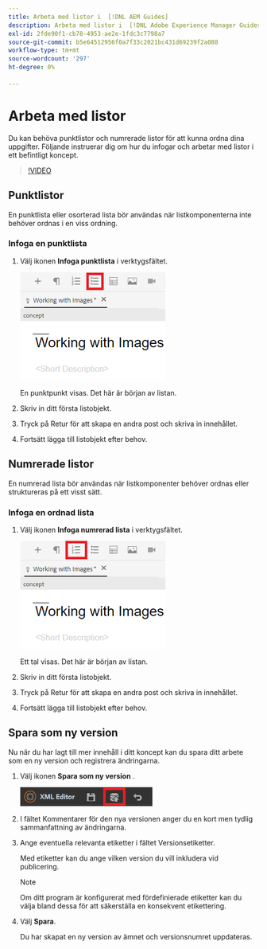 ```yaml
---
title: Arbeta med listor i  [!DNL AEM Guides]
description: Arbeta med listor i  [!DNL Adobe Experience Manager Guides]
exl-id: 2fde90f1-cb78-4953-ae2e-1fdc3c7798a7
source-git-commit: b5e64512956f0a7f33c2021bc431d69239f2a088
workflow-type: tm+mt
source-wordcount: '297'
ht-degree: 0%

---
```


# Arbeta med listor

Du kan behöva punktlistor och numrerade listor för att kunna ordna dina uppgifter. Följande instruerar dig om hur du infogar och arbetar med listor i ett befintligt koncept.

>[!VIDEO](https://video.tv.adobe.com/v/336658?quality=12&learn=on)

## Punktlistor

En punktlista eller osorterad lista bör användas när listkomponenterna inte behöver ordnas i en viss ordning.

### Infoga en punktlista

1. Välj ikonen **Infoga punktlista** i verktygsfältet.

   ![Ikonen Infoga punktlista](images/lesson-6/insert-bulleted-list.png)

   En punktpunkt visas. Det här är början av listan.

1. Skriv in ditt första listobjekt.
1. Tryck på Retur för att skapa en andra post och skriva in innehållet.
1. Fortsätt lägga till listobjekt efter behov.

## Numrerade listor

En numrerad lista bör användas när listkomponenter behöver ordnas eller struktureras på ett visst sätt.

### Infoga en ordnad lista

1. Välj ikonen **Infoga numrerad lista** i verktygsfältet.

   ![Ikonen Infoga numrerad lista](images/lesson-6/insert-numbered-list.png)

   Ett tal visas. Det här är början av listan.

1. Skriv in ditt första listobjekt.
1. Tryck på Retur för att skapa en andra post och skriva in innehållet.
1. Fortsätt lägga till listobjekt efter behov.

## Spara som ny version

Nu när du har lagt till mer innehåll i ditt koncept kan du spara ditt arbete som en ny version och registrera ändringarna.

1. Välj ikonen **Spara som ny version** .

   ![Ikonen Spara som ny version](images/common/save-as-new-version.png)

1. I fältet Kommentarer för den nya versionen anger du en kort men tydlig sammanfattning av ändringarna.
1. Ange eventuella relevanta etiketter i fältet Versionsetiketter.

   Med etiketter kan du ange vilken version du vill inkludera vid publicering.

   >[!NOTE]
   > 
   > Om ditt program är konfigurerat med fördefinierade etiketter kan du välja bland dessa för att säkerställa en konsekvent etikettering.

1. Välj **Spara**.

   Du har skapat en ny version av ämnet och versionsnumret uppdateras.
